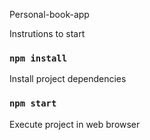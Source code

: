 Personal-book-app

Instrutions to start

### `npm install`
Install project dependencies

### `npm start`
Execute project in web browser
